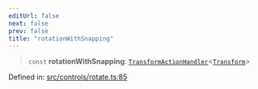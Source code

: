 ```yaml
---
editUrl: false
next: false
prev: false
title: "rotationWithSnapping"
---
```


> `const` **rotationWithSnapping**: [`TransformActionHandler`](/api/type-aliases/transformactionhandler/)\<[`Transform`](/api/type-aliases/transform/)\>

Defined in: [src/controls/rotate.ts:85](https://github.com/fabricjs/fabric.js/blob/8206f10a405480a7ba988ff6cfdde6412c1f13f8/src/controls/rotate.ts#L85)
